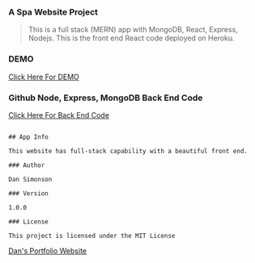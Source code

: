 ### A Spa Website Project

> This is a full stack (MERN) app with MongoDB, React, Express, Nodejs. This is the front end React code deployed on Heroku.

### DEMO

[Click Here For DEMO ](https://spamariposa.herokuapp.com/)

### Github Node, Express, MongoDB Back End Code

[Click Here For Back End Code ](https://github.com/DanSimonson/mariposa_spa_back)

```

## App Info

This website has full-stack capability with a beautiful front end.

### Author

Dan Simonson

### Version

1.0.0

### License

This project is licensed under the MIT License

```

[Dan's Portfolio Website](https://mariposaweb.net)
